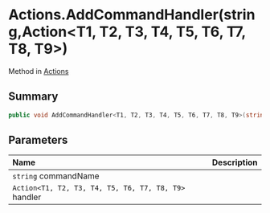 # Actions.AddCommandHandler(string,Action<T1, T2, T3, T4, T5, T6, T7, T8, T9>)

Method in [Actions](/docs/api/csharp/yarn.unity.actions.md)

## Summary



```csharp
public void AddCommandHandler<T1, T2, T3, T4, T5, T6, T7, T8, T9>(string commandName, Action<T1, T2, T3, T4, T5, T6, T7, T8, T9> handler);
```

## Parameters

|Name|Description|
|:---|:---|
|`string` commandName||
|`Action<T1, T2, T3, T4, T5, T6, T7, T8, T9>` handler||

